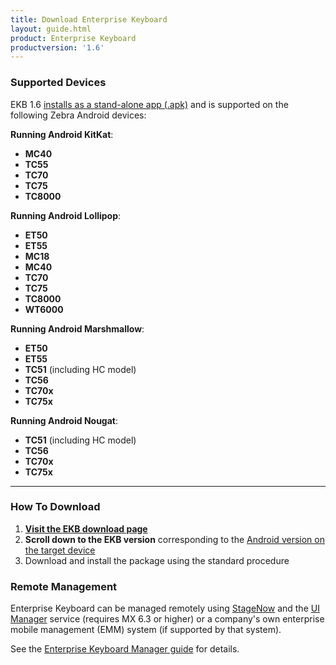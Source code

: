 ```yaml
---
title: Download Enterprise Keyboard
layout: guide.html
product: Enterprise Keyboard
productversion: '1.6'
---
```


### Supported Devices

EKB 1.6 <u>installs as a stand-alone app (.apk)</u> and is supported on the following Zebra Android devices: 

**Running Android KitKat**: 

* **MC40**
* **TC55**
* **TC70**
* **TC75**
* **TC8000**

**Running Android Lollipop**: 

* **ET50**
* **ET55**
* **MC18**
* **MC40**
* **TC70**
* **TC75**
* **TC8000**
* **WT6000**

**Running Android Marshmallow**: 

* **ET50**
* **ET55**
* **TC51** (including HC model)
* **TC56**
* **TC70x**
* **TC75x** 

**Running Android Nougat**: 

* **TC51** (including HC model)
* **TC56**
* **TC70x**
* **TC75x** 


<!-- 
SC shows support for M, L, KK on: 
- ET50
- ET55
- MC40
- TC51
- TC55
- TC56
- TC70
- TC70x
- TC75
- TC75x
- TC8000
-->

<!-- 
**NOTE**: The ability install OS Updates on Zebra devices running Android Lollipop has been disabled. **Enterprise Keyboard versions prior to 1.4 install as an OS update and therefore cannot be installed on devices running Lollipop**. For more information, please [contact a Zebra representative or partner](https://www.zebra.com/us/en/about-zebra/contact-zebra.html). 
-->

-----

### How To Download

1. **[Visit the EKB download page](https://www.zebra.com/us/en/support-downloads/software/productivity-apps/enterprise-keyboard.html)**
2. **Scroll down to the EKB version** corresponding to the <u>Android version on the target device</u>
3. Download and install the package using the standard procedure

### Remote Management
Enterprise Keyboard can be managed remotely using [StageNow](../../../../) and the [UI Manager](/mx/uimgr/) service (requires MX 6.3 or higher) or a company's own enterprise mobile management (EMM) system (if supported by that system). 

See the [Enterprise Keyboard Manager guide](../../../../mx/enterprisekeyboardmgr) for details.
